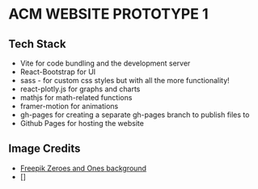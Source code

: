 # ACM WEBSITE PROTOTYPE 1

## Tech Stack
* Vite for code bundling and the development server  
* React-Bootstrap for UI
* sass - for custom css styles but with all the more functionality! 
* react-plotly.js for graphs and charts
* mathjs for math-related functions
* framer-motion for animations
* gh-pages for creating a separate gh-pages branch to publish files to 
* Github Pages for hosting the website

## Image Credits
* [Freepik Zeroes and Ones background]("https://www.google.com/url?sa=i&url=https%3A%2F%2Fwww.freepik.com%2Fpremium-vector%2Fbackground-zeros-ones-dark-blue-colors_17206935.htm&psig=AOvVaw1DhpR226hYwrPBqV0hpa3I&ust=1743879085022000&source=images&cd=vfe&opi=89978449&ved=0CBQQjRxqFwoTCIjHzv-Fv4wDFQAAAAAdAAAAABAE")
* []